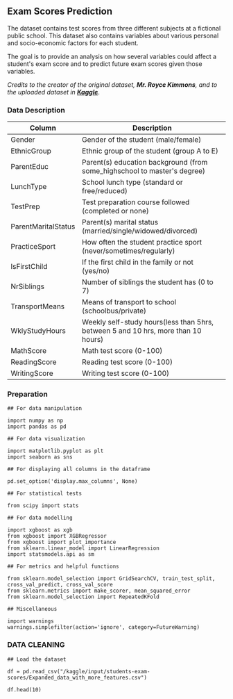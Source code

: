 ## **Exam Scores Prediction**

The dataset contains test scores from three different subjects at a fictional public school. This dataset also contains variables about various personal and socio-economic factors for each student.

The goal is to provide an analysis on how several variables could affect a student's exam score and to predict future exam scores given those variables.

*Credits to the creator of the original dataset, **Mr. Royce Kimmons**, and to the uploaded dataset in **[Kaggle](https://www.kaggle.com/datasets/desalegngeb/students-exam-scores/data)***.

### **Data Description**

Column | Description |
-----|-----|
Gender | Gender of the student (male/female) |
EthnicGroup | Ethnic group of the student (group A to E) |
ParentEduc | Parent(s) education background (from some_highschool to master's degree) |
LunchType | School lunch type (standard or free/reduced) |
TestPrep | Test preparation course followed (completed or none) |
ParentMaritalStatus | Parent(s) marital status (married/single/widowed/divorced) |
PracticeSport | How often the student practice sport (never/sometimes/regularly) |
IsFirstChild | If the first child in the family or not (yes/no) |
NrSiblings | Number of siblings the student has (0 to 7) |
TransportMeans | Means of transport to school (schoolbus/private) |
WklyStudyHours | Weekly self-study hours(less than 5hrs, between 5 and 10 hrs, more than 10 hours) |
MathScore | Math test score (0-100) |
ReadingScore | Reading test score (0-100) |
WritingScore | Writing test score (0-100) |

### **Preparation**

```
## For data manipulation

import numpy as np
import pandas as pd

## For data visualization

import matplotlib.pyplot as plt
import seaborn as sns

## For displaying all columns in the dataframe

pd.set_option('display.max_columns', None)

## For statistical tests

from scipy import stats

## For data modelling

import xgboost as xgb
from xgboost import XGBRegressor
from xgboost import plot_importance
from sklearn.linear_model import LinearRegression
import statsmodels.api as sm

## For metrics and helpful functions

from sklearn.model_selection import GridSearchCV, train_test_split, cross_val_predict, cross_val_score
from sklearn.metrics import make_scorer, mean_squared_error
from sklearn.model_selection import RepeatedKFold

## Miscellaneous

import warnings
warnings.simplefilter(action='ignore', category=FutureWarning)
```

### **DATA CLEANING**

```
## Load the dataset

df = pd.read_csv("/kaggle/input/students-exam-scores/Expanded_data_with_more_features.csv")

df.head(10)
```

